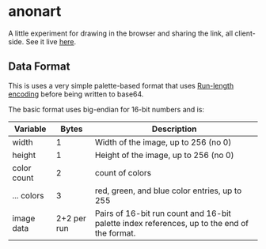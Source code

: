 # anonart
A little experiment for drawing in the browser and sharing the link, all client-side. See it live [here](https://kettek.net/s/a).

## Data Format
This is uses a very simple palette-based format that uses [Run-length encoding](https://en.wikipedia.org/wiki/Run-length_encoding) before being written to base64.

The basic format uses big-endian for 16-bit numbers and is:

| Variable | Bytes | Description |
|-|-|-|
| width | 1 | Width of the image, up to 256 (no 0)
| height | 1 | Height of the image, up to 256 (no 0)
| color count | 2 | count of colors
| ... colors | 3 | red, green, and blue color entries, up to 255
| image data | 2+2 per run | Pairs of 16-bit run count and 16-bit palette index references, up to the end of the format.